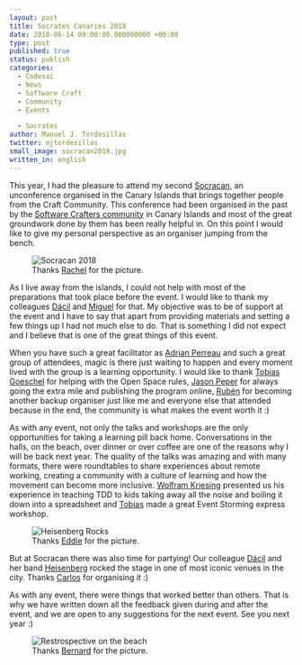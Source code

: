 ```yaml
---
layout: post
title: Socrates Canaries 2018
date: 2018-06-14 09:00:00.000000000 +00:00
type: post
published: true
status: publish
categories:
  - Codesai
  - News
  - Software Craft
  - Community
  - Events

  - Socrates
author: Manuel J. Tordesillas
twitter: mjtordesillas
small_image: socracan2018.jpg
written_in: english
---
```


This year, I had the pleasure to attend my second [Socracan](http://socracan.com/), an unconference organised in the Canary Islands that brings together people from the Craft Community. This conference had been organised in the past by the [Software Crafters community](http://softwarecraftsmanshipgc.github.io/) in Canary Islands and most of the great groundwork done by them has been really helpful in. On this point I would like to give my personal perspective as an organiser jumping from the bench.

<figure>
    <img src="/assets/socracan2018.jpg" alt="Socracan 2018" />
    <figcaption>Thanks <a href="https://twitter.com/bberrycarmen">Rachel</a> for the picture.</figcaption>
</figure>

As I live away from the islands, I could not help with most of the preparations that took place before the event. I would like to thank my colleagues [Dácil](https://www.linkedin.com/in/dácil-c-8b587a37) and [Miguel](https://twitter.com/mangelviera) for that. My objective was to be of support at the event and I have to say that apart from providing materials and setting a few things up I had not much else to do. That is something I did not expect and I believe that is one of the great things of this event.

When you have such a great facilitator as [Adrian Perreau](https://twitter.com/eidrien) and such a great group of attendees, magic is there just waiting to happen and every moment lived with the group is a learning opportunity. I would like to thank [Tobias Goeschel](https://twitter.com/w3ltraumpirat) for helping with the Open Space rules, [Jason Peper](https://twitter.com/jason_peper) for always going the extra mile and publishing the program online, [Rubén](https://twitter.com/rubendm23) for becoming another backup organiser just like me and everyone else that attended because in the end, the community is what makes the event worth it :)

As with any event, not only the talks and workshops are the only opportunities for taking a learning pill back home. Conversations in the halls, on the beach, over dinner or over coffee are one of the reasons why I will be back next year. The quality of the talks was amazing and with many formats, there were roundtables to share experiences about remote working, creating a community with a culture of learning and how the movement can become more inclusive. [Wolfram Kriesing](https://twitter.com/wolframkriesing) presented us his experience in teaching TDD to kids taking away all the noise and boiling it down into a spreadsheet and [Tobias](https://twitter.com/w3ltraumpirat) made a great Event Storming express workshop.

<figure>
    <img src="/assets/heisenberg-rocks.jpg" alt="Heisenberg Rocks" />
    <figcaption>Thanks <a href="https://twitter.com/EvAltenberga">Eddie</a> for the picture.</figcaption>
</figure>

But at Socracan there was also time for partying! Our colleague [Dácil](https://www.linkedin.com/in/dácil-c-8b587a37) and her band [Heisenberg](https://www.facebook.com/pg/HeisenbergRockBand/posts/) rocked the stage in one of most iconic venues in the city. Thanks [Carlos](https://twitter.com/carlosble) for organising it :)

As with any event, there were things that worked better than others. That is why we have written down all the feedback given during and after the event, and we are open to any suggestions for the next event. See you next year :)

<figure>
    <img src="/assets/retrospective.jpg" alt="Restrospective on the beach" />
    <figcaption>Thanks <a href="https://twitter.com/woditschka">Bernard</a> for the picture.</figcaption>
</figure>

